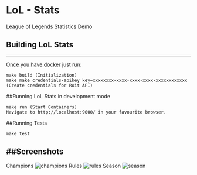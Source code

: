 # LoL - Stats
League of Legends Statistics Demo

## Building LoL Stats
---------
[Once you have docker](https://docs.docker.com/installation/) just run:

    make build (Initialization)
    make make credentials-apikey key=xxxxxxxx-xxxx-xxxx-xxxx-xxxxxxxxxxxx (Create credentials for Roit API)
    
##Running LoL Stats in development mode

    make run (Start Containers)
    Navigate to http://localhost:9000/ in your favourite browser.

##Running Tests

    make test

##Screenshots 
---------
Champions
![champions](https://cloud.githubusercontent.com/assets/292607/10865721/87e25a96-7ffc-11e5-86a3-7b3521a641a8.png)
Rules
![rules](https://cloud.githubusercontent.com/assets/292607/10865725/9e606f24-7ffc-11e5-9862-dde9caa93b45.png)
Season
![season](https://cloud.githubusercontent.com/assets/292607/10865735/d52b3426-7ffc-11e5-8f20-c9905a594042.png)


